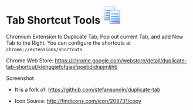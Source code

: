 # Tab Shortcut Tools <img src="https://raw.githubusercontent.com/Alex313031/Tab-Shortcut-Tools/main/src/icons/icon_128.png" width="48">
Chromium Extension to Duplicate Tab, Pop out current Tab, and add New Tab to the Right. You can configure the shortcuts at `chrome://extensions/shortcuts`

Chrome Web Store: https://chrome.google.com/webstore/detail/duplicate-tab-shortcut/klehggjefofgiajjfpoebdidnpjmljhb

Screenshot





 - It is a fork of: https://github.com/stefansundin/duplicate-tab

 - Icon Source: http://findicons.com/icon/208731/copy
